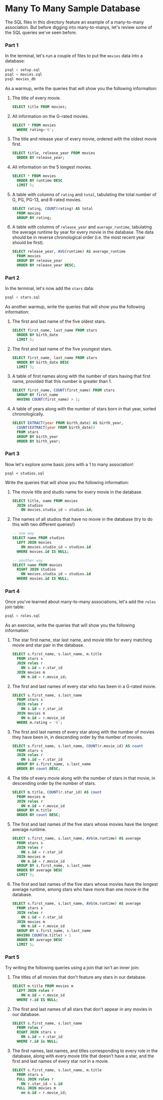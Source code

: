 # Many To Many Sample Database

The SQL files in this directory feature an example of a many-to-many association. But before digging into many-to-manys, let's review some of the SQL queries we've seen before.

### Part 1

In the terminal, let's run a couple of files to put the `movies` data into a database:

```sh
psql < setup.sql
psql < movies.sql
psql movies_db
```

As a warmup, write the queries that will show you the following information:

1.  The title of every movie.

    ```sql
    SELECT title FROM movies;
    ```

1.  All information on the G-rated movies.

    ```sql
    SELECT * FROM movies
      WHERE rating='G';
    ```

1.  The title and release year of every movie, ordered with the oldest movie first.

    ```sql
    SELECT title, release_year FROM movies
      ORDER BY release_year;
    ```

1.  All information on the 5 longest movies.

    ```sql
    SELECT * FROM movies
      ORDER BY runtime DESC
      LIMIT 5;
    ```

1.  A table with columns of `rating` and `total`, tabulating the total number of G, PG, PG-13, and R-rated movies.

    ```sql
    SELECT rating, COUNT(rating) AS total
      FROM movies
      GROUP BY rating;
    ```

1.  A table with columns of `release_year` and `average_runtime`, tabulating the average runtime by year for every movie in the database. The data should be in reverse chronological order (i.e. the most recent year should be first).

    ```sql
    SELECT release_year, AVG(runtime) AS average_runtime
      FROM movies
      GROUP BY release_year
      ORDER BY release_year DESC;
    ```

### Part 2

In the terminal, let's now add the `stars` data:

```sh
psql < stars.sql
```

As another warmup, write the queries that will show you the following information:

1.  The first and last name of the five oldest stars.

    ```sql
    SELECT first_name, last_name FROM stars
      ORDER BY birth_date
      LIMIT 5;
    ```

1.  The first and last name of the five youngest stars.

    ```sql
    SELECT first_name, last_name FROM stars
      ORDER BY birth_date DESC
      LIMIT 5;
    ```

1.  A table of first names along with the number of stars having that first name, provided that this number is greater than 1.

    ```sql
    SELECT first_name, COUNT(first_name) FROM stars
      GROUP BY first_name
      HAVING COUNT(first_name) > 1;
    ```

1.  A table of years along with the number of stars born in that year, sorted chronologically.

    ```sql
    SELECT EXTRACT(year FROM birth_date) AS birth_year,
      COUNT(EXTRACT(year FROM birth_date))
      FROM stars
      GROUP BY birth_year
      ORDER BY birth_year;
    ```

### Part 3

Now let's explore some basic joins with a 1 to many association!

```
psql < studios.sql
```

Write the queries that will show you the following information:

1.  The movie title and studio name for every movie in the database.

    ```sql
    SELECT title, name FROM movies
      JOIN studios
        ON movies.studio_id = studios.id;
    ```

2.  The names of all studios that have no movie in the database (try to do this with two different queries!)

    ```sql
    -- one way
    SELECT name FROM studios
      LEFT JOIN movies
        ON movies.studio_id = studios.id
      WHERE movies.id IS NULL;

    -- another way
    SELECT name FROM movies
      RIGHT JOIN studios
        ON movies.studio_id = studios.id
      WHERE movies.id IS NULL;
    ```

### Part 4

Once you've learned about many-to-many associations, let's add the `roles` join table:

```sh
psql < roles.sql
```

As an exercise, write the queries that will show you the following information:

1.  The star first name, star last name, and movie title for every matching movie and star pair in the database.

    ```sql
    SELECT s.first_name, s.last_name, m.title
      FROM stars s
      JOIN roles r
        ON s.id = r.star_id
      JOIN movies m
        ON m.id = r.movie_id;
    ```

1.  The first and last names of every star who has been in a G-rated movie.

    ```sql
    SELECT s.first_name, s.last_name
      FROM stars s
      JOIN roles r
        ON s.id = r.star_id
      JOIN movies m
        ON m.id = r.movie_id
      WHERE m.rating = 'G';
    ```

1.  The first and last names of every star along with the number of movies they have been in, in descending order by the number of movies.

    ```sql
    SELECT s.first_name, s.last_name, COUNT(r.movie_id) AS count
      FROM stars s
      JOIN roles r
        ON s.id = r.star_id
      GROUP BY s.first_name, s.last_name
      ORDER BY count DESC;
    ```

1.  The title of every movie along with the number of stars in that movie, in descending order by the number of stars.

    ```sql
    SELECT m.title, COUNT(r.star_id) AS count
      FROM movies m
      JOIN roles r
        ON m.id = r.movie_id
      GROUP BY m.title
      ORDER BY count DESC;
    ```

1.  The first and last names of the five stars whose movies have the longest average runtime.

    ```sql
    SELECT s.first_name, s.last_name, AVG(m.runtime) AS average
      FROM stars s
      JOIN roles r
        ON s.id = r.star_id
      JOIN movies m
        ON m.id = r.movie_id
      GROUP BY s.first_name, s.last_name
      ORDER BY average DESC
      LIMIT 5;
    ```

1.  The first and last names of the five stars whose movies have the longest average runtime, among stars who have more than one movie in the database.

    ```sql
    SELECT s.first_name, s.last_name, AVG(m.runtime) AS average
      FROM stars s
      JOIN roles r
        ON s.id = r.star_id
      JOIN movies m
        ON m.id = r.movie_id
      GROUP BY s.first_name, s.last_name
      HAVING COUNT(m.title) > 1
      ORDER BY average DESC
      LIMIT 5;
    ```

### Part 5

Try writing the following queries using a join that isn't an inner join:

1.  The titles of all movies that don't feature any stars in our database.

    ```sql
    SELECT m.title FROM movies m
      LEFT JOIN roles r
        ON m.id = r.movie_id
      WHERE r.id IS NULL;
    ```

2.  The first and last names of all stars that don't appear in any movies in our database.

    ```sql
    SELECT s.first_name, s.last_name
      FROM roles r
      RIGHT JOIN stars s
        ON s.id = r.star_id
      WHERE r.id is NULL;
    ```

3.  The first names, last names, and titles corresponding to every role in the database, along with every movie title that doesn't have a star, and the first and last names of every star not in a movie.

    ```sql
    SELECT s.first_name, s.last_name, m.title
      FROM stars s
      FULL JOIN roles r
        ON r.star_id = s.id
      FULL JOIN movies m
        on m.id = r.movie_id;
    ```
